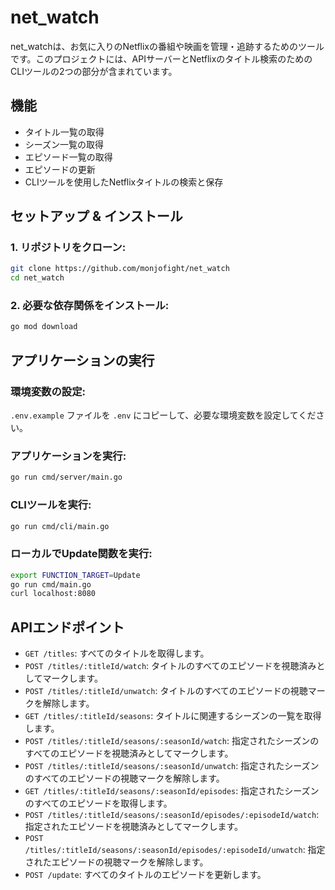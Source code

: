 # net_watch

net_watchは、お気に入りのNetflixの番組や映画を管理・追跡するためのツールです。このプロジェクトには、APIサーバーとNetflixのタイトル検索のためのCLIツールの2つの部分が含まれています。


## 機能

- タイトル一覧の取得
- シーズン一覧の取得
- エピソード一覧の取得
- エピソードの更新
- CLIツールを使用したNetflixタイトルの検索と保存

## セットアップ & インストール

### 1. リポジトリをクローン:

```bash
git clone https://github.com/monjofight/net_watch
cd net_watch
```

### 2. 必要な依存関係をインストール:

```bash
go mod download
```

## アプリケーションの実行

### 環境変数の設定:

`.env.example` ファイルを `.env` にコピーして、必要な環境変数を設定してください。

### アプリケーションを実行:

```bash
go run cmd/server/main.go
```

### CLIツールを実行:

```bash
go run cmd/cli/main.go
```

### ローカルでUpdate関数を実行:

```bash
export FUNCTION_TARGET=Update
go run cmd/main.go
curl localhost:8080
```

## APIエンドポイント

- `GET /titles`: すべてのタイトルを取得します。
- `POST /titles/:titleId/watch`: タイトルのすべてのエピソードを視聴済みとしてマークします。
- `POST /titles/:titleId/unwatch`: タイトルのすべてのエピソードの視聴マークを解除します。
- `GET /titles/:titleId/seasons`: タイトルに関連するシーズンの一覧を取得します。
- `POST /titles/:titleId/seasons/:seasonId/watch`: 指定されたシーズンのすべてのエピソードを視聴済みとしてマークします。
- `POST /titles/:titleId/seasons/:seasonId/unwatch`: 指定されたシーズンのすべてのエピソードの視聴マークを解除します。
- `GET /titles/:titleId/seasons/:seasonId/episodes`: 指定されたシーズンのすべてのエピソードを取得します。
- `POST /titles/:titleId/seasons/:seasonId/episodes/:episodeId/watch`: 指定されたエピソードを視聴済みとしてマークします。
- `POST /titles/:titleId/seasons/:seasonId/episodes/:episodeId/unwatch`: 指定されたエピソードの視聴マークを解除します。
- `POST /update`: すべてのタイトルのエピソードを更新します。